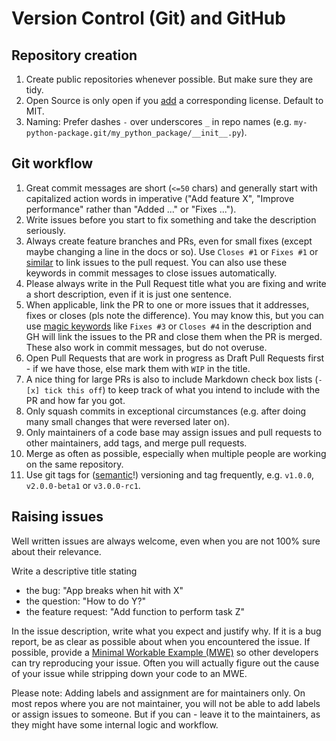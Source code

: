 # Version Control (Git) and GitHub

## Repository creation

1. Create public repositories whenever possible. But make sure they are tidy.
2. Open Source is only open if you [add](https://docs.github.com/en/enterprise-server@3.0/github/building-a-strong-community/adding-a-license-to-a-repository) a corresponding license. Default to MIT.
3. Naming: Prefer dashes `-` over underscores `_` in repo names (e.g. `my-python-package.git/my_python_package/__init__.py`).

## Git workflow

1. Great commit messages are short (`<=50` chars) and generally start with capitalized action words in imperative ("Add feature X", "Improve performance" rather than "Added ..." or "Fixes ...").
1. Write issues before you start to fix something and take the description seriously.
1. Always create feature branches and PRs, even for small fixes (except maybe changing a line in the docs or so). Use `Closes #1` or `Fixes #1` or [similar](https://help.github.com/en/github/managing-your-work-on-github/linking-a-pull-request-to-an-issue#linking-a-pull-request-to-an-issue-using-a-keyword) to link issues to the pull request. You can also use these keywords in commit messages to close issues automatically.
1. Please always write in the Pull Request title what you are fixing and write a short description, even if it is just one sentence.
1. When applicable, link the PR to one or more issues that it addresses, fixes or closes (pls note the difference). You may know this, but you can use [magic keywords](https://help.github.com/en/enterprise/2.16/user/github/managing-your-work-on-github/closing-issues-using-keywords) like `Fixes #3` or `Closes #4` in the description and GH will link the issues to the PR and close them when the PR is merged. These also work in commit messages, but do not overuse.
1. Open Pull Requests that are work in progress as Draft Pull Requests first - if we have those, else mark them with `WIP` in the title.
1. A nice thing for large PRs is also to include Markdown check box lists (`- [x] tick this off`) to keep track of what you intend to include with the PR and how far you got.
1. Only squash commits in exceptional circumstances (e.g. after doing many small changes that were reversed later on).
1. Only maintainers of a code base may assign issues and pull requests to other maintainers, add tags, and merge pull requests.
1. Merge as often as possible, especially when multiple people are working on the same repository.
1. Use git tags for ([semantic](https://semver.org/)!) versioning and tag frequently, e.g. `v1.0.0`, `v2.0.0-beta1` or `v3.0.0-rc1`.


## Raising issues

Well written issues are always welcome, even when you are not 100% sure about their relevance. 

Write a descriptive title stating
* the bug: "App breaks when hit with X"
* the question: "How to do Y?"
* the feature request: "Add function to perform task Z"

In the issue description, write what you expect and justify why. If it is a bug report, be as clear as possible 
about when you encountered the issue. If possible, provide a [Minimal Workable Example (MWE)](https://stackoverflow.com/help/minimal-reproducible-example) 
so other developers can try reproducing your issue. Often you will actually figure out the cause of your issue while stripping down your code to an MWE.

Please note: Adding labels and assignment are for maintainers only. On most repos where you are not maintainer, 
you will not be able to add labels or assign issues to someone. But if you can - leave it to the maintainers, as
they might have some internal logic and workflow.
